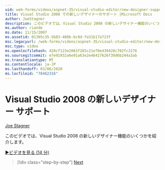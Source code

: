 ```yaml
---
uid: web-forms/videos/aspnet-35/visual-studio-editor/new-designer-support-in-visual-studio-2008
title: Visual Studio 2008 での新しいデザイナーのサポート |Microsoft Docs
author: JoeStagner
description: このビデオでは、Visual Studio 2008 の新しいデザイナー機能のいくつかを紹介します。
ms.author: riande
ms.date: 11/15/2007
ms.assetid: 01305c35-5b83-408b-bc9d-fa31b17a723f
msc.legacyurl: /web-forms/videos/aspnet-35/visual-studio-editor/new-designer-support-in-visual-studio-2008
msc.type: video
ms.openlocfilehash: 428cf123e2063f265c21e70e439428c702fc2276
ms.sourcegitcommit: e7e91932a6e91a63e2e46417626f39d6b244a3ab
ms.translationtype: MT
ms.contentlocale: ja-JP
ms.lasthandoff: 03/06/2020
ms.locfileid: "78462316"
---
```

# <a name="new-designer-support-in-visual-studio-2008"></a>Visual Studio 2008 の新しいデザイナー サポート

[Joe Stagner](https://github.com/JoeStagner)

このビデオでは、Visual Studio 2008 の新しいデザイナー機能のいくつかを紹介します。

[&#9654;ビデオを見る (14 分)](https://channel9.msdn.com/Blogs/ASP-NET-Site-Videos/new-designer-support-in-visual-studio-2008)

> [!div class="step-by-step"]
> [Next](javascript-intellisense-support-in-visual-studio-2008.md)
